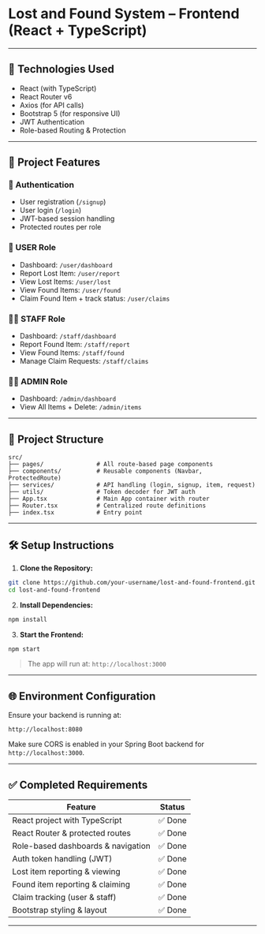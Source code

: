 # Lost and Found System – Frontend (React + TypeScript)


---

## 🚀 Technologies Used

- React (with TypeScript)
- React Router v6
- Axios (for API calls)
- Bootstrap 5 (for responsive UI)
- JWT Authentication
- Role-based Routing & Protection

---

## 🧩 Project Features

### 🔐 Authentication
- User registration (`/signup`)
- User login (`/login`)
- JWT-based session handling
- Protected routes per role

### 👤 USER Role
- Dashboard: `/user/dashboard`
- Report Lost Item: `/user/report`
- View Lost Items: `/user/lost`
- View Found Items: `/user/found`
- Claim Found Item + track status: `/user/claims`

### 🧑‍🔧 STAFF Role
- Dashboard: `/staff/dashboard`
- Report Found Item: `/staff/report`
- View Found Items: `/staff/found`
- Manage Claim Requests: `/staff/claims`

### 👨‍💼 ADMIN Role
- Dashboard: `/admin/dashboard`
- View All Items + Delete: `/admin/items`

---

## 📁 Project Structure

```
src/
├── pages/               # All route-based page components
├── components/          # Reusable components (Navbar, ProtectedRoute)
├── services/            # API handling (login, signup, item, request)
├── utils/               # Token decoder for JWT auth
├── App.tsx              # Main App container with router
├── Router.tsx           # Centralized route definitions
├── index.tsx            # Entry point
```

---

## 🛠️ Setup Instructions

1. **Clone the Repository:**

```bash
git clone https://github.com/your-username/lost-and-found-frontend.git
cd lost-and-found-frontend
```

2. **Install Dependencies:**

```bash
npm install
```

3. **Start the Frontend:**

```bash
npm start
```

> The app will run at: `http://localhost:3000`

---

## 🌐 Environment Configuration

Ensure your backend is running at:
```
http://localhost:8080
```

Make sure CORS is enabled in your Spring Boot backend for `http://localhost:3000`.

---

## ✅ Completed Requirements

| Feature                                | Status |
|----------------------------------------|--------|
| React project with TypeScript          | ✅ Done |
| React Router & protected routes        | ✅ Done |
| Role-based dashboards & navigation     | ✅ Done |
| Auth token handling (JWT)              | ✅ Done |
| Lost item reporting & viewing          | ✅ Done |
| Found item reporting & claiming        | ✅ Done |
| Claim tracking (user & staff)          | ✅ Done |
| Bootstrap styling & layout             | ✅ Done |

---
